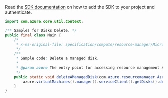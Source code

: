 Read the [SDK documentation](https://github.com/Azure/azure-sdk-for-java/blob/azure-resourcemanager_2.10.0/sdk/resourcemanager/azure-resourcemanager/README.md) on how to add the SDK to your project and authenticate.

```java
import com.azure.core.util.Context;

/** Samples for Disks Delete. */
public final class Main {
    /*
     * x-ms-original-file: specification/compute/resource-manager/Microsoft.Compute/stable/2021-04-01/examples/DeleteAManagedDisk.json
     */
    /**
     * Sample code: Delete a managed disk.
     *
     * @param azure The entry point for accessing resource management APIs in Azure.
     */
    public static void deleteAManagedDisk(com.azure.resourcemanager.AzureResourceManager azure) {
        azure.virtualMachines().manager().serviceClient().getDisks().delete("myResourceGroup", "myDisk", Context.NONE);
    }
}
```
